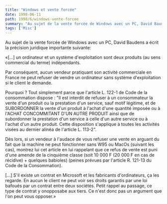 ```yaml
---
title: "Windows et vente forcée"
date: 1998-06-11
path: 1998/6/windows-vente-forcee
summary: "Au sujet de la vente forcée de Windows avec un PC, David Baudens a écrit la précision juridique importante suivante: «[...] un ordinateur et un système d'exploitation sont deux produits (au sens commercial du terme) indépendants."
tags: ['Misc']
---
```


<P>
Au sujet de la vente forcée de Windows avec un PC, David Baudens a écrit la
précision juridique importante suivante:
</P>

<P>«[...] un ordinateur et un système d'exploitation sont deux produits
(au sens commercial du terme) indépendants.  </P>

<P> Par conséquent, aucun vendeur pratiquant son activité commerciale en
France ne peut refuser de vendre un ordinateur sans système d'exploitation
si le client le demande.  </P>

<P> Pourquoi ? Tout simplement parce que l'article L. 122-1 de Code de
la consommation dispose : "Il est interdit de refuser à un consommateur
la vente d'un produit ou la prestation d'un service, sauf motif légitime,
et de SUBORDONNER la vente d'un produit à l'achat d'une quantité imposée
ou à l'ACHAT CONCOMMITANT D'UN AUTRE PRODUIT ainsi que de subordonner
la prestation d'un service à celle d'un autre service ou à l'achat d'un
autre produit.  Cette disposition s'applique à toutes les activités
visées au dernier alinéa de l'article L. 113-2".  </P>

<P>Dès lors, si un vendeur à l'audace de vous refuser une vente en
arguant du fait que la machine ne peut fonctionner sans W95 ou MacOs
(suivant les cas), montrez lui cet article en lui rappelant que ce refus
de vente est puni d'une amende de la cinquième classe (soit 10 000 F
(20 000 F en cas de récidive) + quelques babioles) (peines prévues par
l'article R. 121-13 du Code de la Consommation).  </P>

<P>[...] S'il existe un contrat en Microsoft et les fabricants
d'ordinateurs, ça les regarde. En aucun le client ne peut voir ses droits
garantis par une loi bafoués par un contrat entre deux sociétés. Petit
rappel au passage, ce type de contrat y onopposabe aux tiers. Ce n'est
donc pas un argument que l'on peut vous opposer.»
</P>


